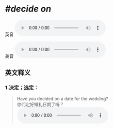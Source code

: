 # ***\#decide on*** 
英音
<audio src="./media/decide on1.aac" controls="controls"></audio>

美音
<audio src="./media/decide on2.aac" controls="controls"></audio>



  

英文释义
---
### 1.**决定；选定：**  

 > Have you decided on a date for the wedding?  
 > 你们定好婚礼日期了吗？    
<audio src="./media/decide-7.aac" controls="controls"></audio>


